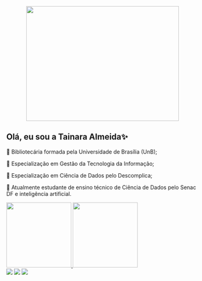 <p align="center">
  <img src="https://media.giphy.com/media/l4hLAyX172wmHouGI/giphy.gif" width="400" height="300" />
</p>

## Olá, eu sou a Tainara Almeida✨
<div>
  <p> 🔹 Bibliotecária formada pela Universidade de Brasília (UnB);</p>
  <p> 🔹 Especialização em Gestão da Tecnologia da Informação;</p>
  <p> 🔹 Especialização em Ciência de Dados pelo Descomplica;</p>
  <p> 🔹 Atualmente estudante de ensino técnico de Ciência de Dados pelo Senac DF e inteligência artificial.</p>
  
  <a href="https://github.com/taguinara">
  <img height="170em" src="https://github-readme-stats.vercel.app/api?username=taguinara&show_icons=true&theme=tokyonight&include_all_commits=true&count_private=true"/>
  <img height="170em" src="https://github-readme-stats.vercel.app/api/top-langs/?username=taguinara&layout=compact&langs_count=7&theme=tokyonight"/>
</div>
<div>
  <a href = "mailto:tatimes.almeida@gmail.com"><img src="https://img.shields.io/badge/-Gmail-%23333?style=for-the-badge&logo=gmail&logoColor=purple" target="_blank"></a>
  <a href="https://www.linkedin.com/in/tainaramalmeida/" target="_blank"><img src="https://img.shields.io/badge/-LinkedIn-%230077B5?style=for-the-badge&logo=linkedin&logoColor=purple" target="_blank"></a>
  <a href="https://dev.to/dev_tai" target="_blank"><img src="https://img.shields.io/badge/dev.to-7289DA?style=for-the-badge&logo=dev.to&logoColor=white" target="_blank"></a> 
</div>
